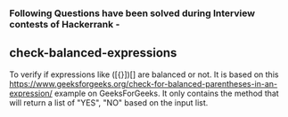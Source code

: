 ### Following Questions have been solved during Interview contests of Hackerrank -

## check-balanced-expressions
To verify if expressions like ([{}])[] are balanced or not. 
It is based on this <https://www.geeksforgeeks.org/check-for-balanced-parentheses-in-an-expression/> example on GeeksForGeeks. 
It only contains the method that will return a list of "YES", "NO" based on the input list.
